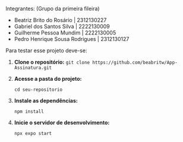 Integrantes: (Grupo da primeira fileira)
- Beatriz Brito do Rosário | 2312130227
- Gabriel dos Santos Silva | 2222130009
- Guilherme Pessoa Mundim | 2222130005
- Pedro Henrique Sousa Rodrigues | 2312130127


Para testar esse projeto deve-se:

  1.  **Clone o repositório:**
    ```
    git clone https://github.com/beabritw/App-Assinatura.git
    ```

3.  **Acesse a pasta do projeto:**
    ```
    cd seu-repositorio
    ```

4.  **Instale as dependências:**
    ```
    npm install
    ```

5.  **Inicie o servidor de desenvolvimento:**
    ```
    npx expo start
    ```
